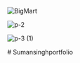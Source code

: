 ![BigMart](https://github.com/sushanttsharma0011/sushantsharmaportfolio/assets/135987312/cc27fa30-822c-41c1-bf59-89cb26f34c1b)

![p-2](https://github.com/sushanttsharma0011/sushantsharmaportfolio/assets/135987312/dffca2db-c772-4816-8d5a-de013459f054)

![p-3 (1)](https://github.com/sushanttsharma0011/sushantsharmaportfolio/assets/135987312/8120f3d7-8140-4b8a-b613-dbc3f210b865)


#   S u m a n s i n g h p o r t f o l i o  
 